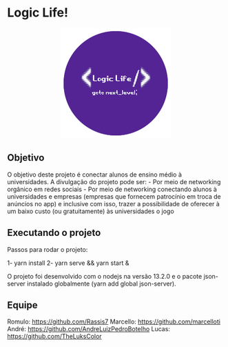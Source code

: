 # Logic Life!
<p align="center">
  <img src="https://github.com/Rassis7/logic-life/blob/master/public/images/logo.png?raw=true">
</p>


## Objetivo

O objetivo deste projeto é conectar alunos de ensino médio à universidades. 
A divulgação do projeto pode ser:
    - Por meio de networking orgânico em redes sociais
    - Por meio de networking conectando alunos à universidades e empresas
      (empresas que fornecem patrocínio em troca de anúncios no app) e 
      inclusive com isso, trazer a possibilidade de oferecer à um baixo custo
      (ou gratuitamente) às universidades o jogo

## Executando o projeto
Passos para rodar o projeto:

1- yarn install
2- yarn serve && yarn start &

O projeto foi desenvolvido com o nodejs na versão 13.2.0 e o pacote json-server
instalado globalmente (yarn add global json-server).

## Equipe

Romulo: https://github.com/Rassis7
Marcello: https://github.com/marcelloti
André: https://github.com/AndreLuizPedroBotelho
Lucas: https://github.com/TheLuksColor

